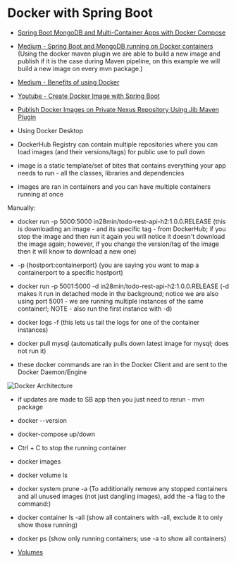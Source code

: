 # Docker with Spring Boot

* [Spring Boot MongoDB and Multi-Container Apps with Docker Compose](https://nirajsonawane.github.io/2019/12/16/Spring-Boot-Mongodb-Docker-Compose/)
* [Medium - Spring Boot and MongoDB running on Docker containers](https://medium.com/@volmar.oliveira.jr/a-restapi-using-spring-boot-mongodb-running-on-docker-containers-5e530b48f45e) (Using the docker maven plugin we are able to build a new image and publish if it is the case during Maven pipeline, on this example we will build a new image on every mvn package.)
* [Medium - Benefits of using Docker](https://medium.com/uptime-99/the-benefits-of-using-docker-for-development-and-operations-2c5256ad89bc)

* [Youtube - Create Docker Image with Spring Boot](https://www.youtube.com/watch?v=FlSup_eelYE)
* [Publish Docker Images on Private Nexus Repository Using Jib Maven Plugin](https://dzone.com/articles/how-to-publish-docker-images-on-private-nexus-repo-1)


* Using Docker Desktop

* DockerHub Registry can contain multiple repositories where you can load images (and their versions/tags) for public use to pull down
* image is a static template/set of bites that contains everything your app needs to run - all the classes, libraries and dependencies
* images are ran in containers and you can have multiple containers running at once

Manually:

* docker run -p 5000:5000 in28min/todo-rest-api-h2:1.0.0.RELEASE  (this is downloading an image - and its specific tag - from DockerHub; if you stop the image and then run it again you will notice it doesn't download the image again; however, if you change the version/tag of the image then it will know to download a new one)
* -p {hostport:containerport} (you are saying you want to map a containerport to a specific hostport)

* docker run -p 5001:5000 -d in28min/todo-rest-api-h2:1.0.0.RELEASE  (-d makes it run in detached mode in the background; notice we are also using port 5001 - we are running multiple instances of the same container!; NOTE - also run the first instance with -d)

* docker logs -f <first few characters of container instance> (this lets us tail the logs for one of the container instances)
  
* docker pull mysql (automatically pulls down latest image for mysql; does not run it)
  
* these docker commands are ran in the Docker Client and are sent to the Docker Daemon/Engine

![Docker Architecture](https://docs.docker.com/engine/images/architecture.svg)

* if updates are made to SB app then you just need to rerun - mvn package
* docker --version
* docker-compose up/down
* Ctrl + C to stop the running container
* docker images
* docker volume ls
* docker system prune -a (To additionally remove any stopped containers and all unused images (not just dangling images), add the -a flag to the command:)
* docker container ls -all (show all containers with -all, exclude it to only show those running)
* docker ps (show only running containers; use -a to show all containers)

* [Volumes](https://docs.docker.com/engine/reference/commandline/volume_ls/)
